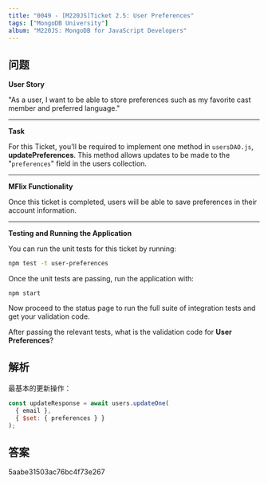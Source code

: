 ```yaml
---
title: "0049 - [M220JS]Ticket 2.5: User Preferences"
tags: ["MongoDB University"]
album: "M220JS: MongoDB for JavaScript Developers"
---
```


## 问题

**User Story**

"As a user, I want to be able to store preferences such as my favorite cast member and preferred language."

---

**Task**

For this Ticket, you'll be required to implement one method in `usersDAO.js`, **updatePreferences**. This method allows updates to be made to the "`preferences`" field in the users collection.

---

**MFlix Functionality**

Once this ticket is completed, users will be able to save preferences in their account information.

---

**Testing and Running the Application**

You can run the unit tests for this ticket by running:

```bash
npm test -t user-preferences
```

Once the unit tests are passing, run the application with:

```
npm start
```

Now proceed to the status page to run the full suite of integration tests and get your validation code.

After passing the relevant tests, what is the validation code for **User Preferences**?

<!--more-->

## 解析

最基本的更新操作：

```js
const updateResponse = await users.updateOne(
  { email },
  { $set: { preferences } }
);
```

## 答案

5aabe31503ac76bc4f73e267
